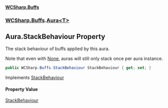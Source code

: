 #### [WCSharp.Buffs](README.md 'README')
### [WCSharp.Buffs](WCSharp.Buffs.md 'WCSharp.Buffs').[Aura&lt;T&gt;](WCSharp.Buffs.Aura_T_.md 'WCSharp.Buffs.Aura<T>')

## Aura<T>.StackBehaviour Property

The stack behaviour of buffs applied by this aura.  
  
Note that even with [None](WCSharp.Buffs.StackBehaviour.md#WCSharp.Buffs.StackBehaviour.None 'WCSharp.Buffs.StackBehaviour.None'), auras will still only stack once per aura instance.

```csharp
public WCSharp.Buffs.StackBehaviour StackBehaviour { get; set; }
```

Implements [StackBehaviour](WCSharp.Buffs.IAura.StackBehaviour.md 'WCSharp.Buffs.IAura.StackBehaviour')

#### Property Value
[StackBehaviour](WCSharp.Buffs.StackBehaviour.md 'WCSharp.Buffs.StackBehaviour')